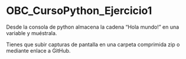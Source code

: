# OBC_CursoPython_Ejercicio1

Desde la consola de python almacena la cadena “Hola mundo!” en una variable y muéstrala.

Tienes que subir capturas de pantalla en una carpeta comprimida zip o mediante enlace a GitHub.
